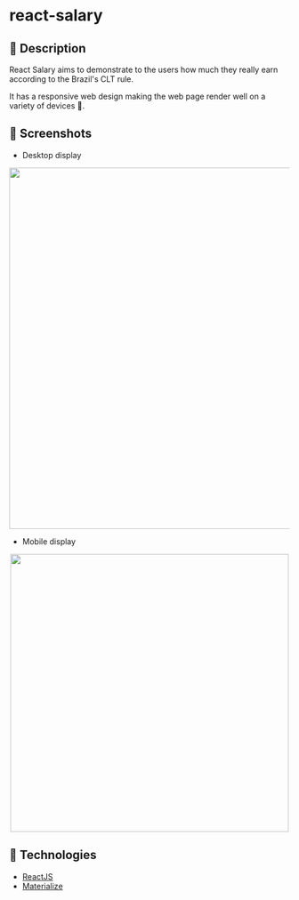 # react-salary

## 📖 Description
React Salary aims to demonstrate to the users how much they really earn according to the Brazil's CLT rule.

It has a responsive web design making the web page render well on a variety of devices 📱.

## 📸 Screenshots
- Desktop display
<p align="center">
<img src="https://i.imgur.com/ruZd8I9.png" width="650px">
</p>

- Mobile display
<p align="center">
<img src="https://i.imgur.com/0gKlADM.png" height="500px">
</p>

## 🚀 Technologies

- <a href="https://github.com/facebook/react" target="_blank">ReactJS </a>
- <a href="https://github.com/Dogfalo/materialize" target="_blank">Materialize </a>
